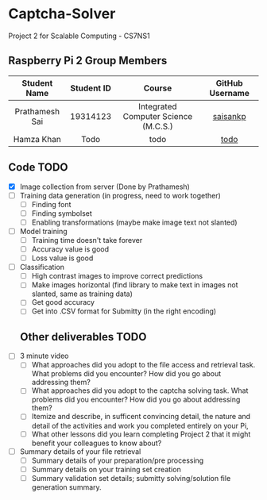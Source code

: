 # Captcha-Solver
Project 2 for Scalable Computing - CS7NS1

## Raspberry Pi 2 Group Members

|    Student Name    | Student ID |                Course                |      GitHub Username       |
|:------------------:|:----------:|:------------------------------------:|:--------------------------:|
|   Prathamesh Sai   |  19314123  | Integrated Computer Science (M.C.S.) |    [saisankp][saisankp]    |
|     Hamza Khan     |  Todo      |             todo                     |       [todo][todo]         |

## Code TODO
- [x] Image collection from server (Done by Prathamesh)
- [ ] Training data generation (in progress, need to work together)
  - [ ] Finding font
  - [ ] Finding symbolset
  - [ ] Enabling transformations (maybe make image text not slanted)
- [ ] Model training
  - [ ] Training time doesn't take forever
  - [ ] Accuracy value is good
  - [ ] Loss value is good
- [ ] Classification
  - [ ] High contrast images to improve correct predictions
  - [ ] Make images horizontal (find library to make text in images not slanted, same as training data)
  - [ ] Get good accuracy
  - [ ] Get into .CSV format for Submitty (in the right encoding)

  ## Other deliverables TODO
- [ ] 3 minute video
  - [ ] What approaches did you adopt to the file access and retrieval task.  What problems did you encounter?  How did you go about addressing them?
  - [ ] What approaches did you adopt to the captcha solving task.  What problems did you encounter?  How did you go about addressing them?
  - [ ] Itemize and describe, in sufficent convincing detail, the nature and detail of the activities and work you completed entirely on your Pi,
  - [ ] What other lessons did you learn completing Project 2 that it might benefit your colleagues to know about?
- [ ] Summary details of your file retrieval
  - [ ] Summary details of your preparation/pre processing 
  - [ ] Summary details on your training set creation 
  - [ ] Summary validation set details; submitty solving/solution file generation summary.

[saisankp]: https://github.com/saisankp
[todo]: https://github.com/todo
 